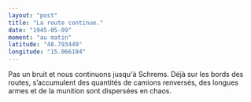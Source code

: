 ```yaml
---
layout: "post"
title: "La route continue."
date: "1945-05-09"
moment: "au matin"
latitude: "48.793449"
longitude: "15.066194"
---
```


Pas un bruit et nous continuons jusqu'à Schrems. Déjà sur les bords des routes, s’accumulent des quantités de camions renversés, des longues armes et de la munition sont dispersées en chaos.


<div class="histoire"></div>

<div class="commentaire"></div>